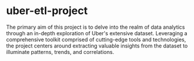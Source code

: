 # uber-etl-project
The primary aim of this project is to delve into the realm of data analytics through an in-depth exploration of Uber's extensive dataset. Leveraging a comprehensive toolkit comprised of cutting-edge tools and technologies, the project centers around extracting valuable insights from the dataset to illuminate patterns, trends, and correlations.
